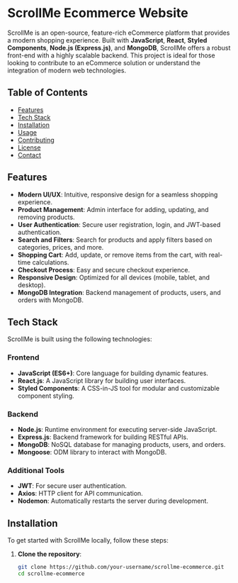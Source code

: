 # ScrollMe Ecommerce Website

ScrollMe is an open-source, feature-rich eCommerce platform that provides a modern shopping experience. Built with **JavaScript**, **React**, **Styled Components**, **Node.js (Express.js)**, and **MongoDB**, ScrollMe offers a robust front-end with a highly scalable backend. This project is ideal for those looking to contribute to an eCommerce solution or understand the integration of modern web technologies.

## Table of Contents

- [Features](#features)
- [Tech Stack](#tech-stack)
- [Installation](#installation)
- [Usage](#usage)
- [Contributing](#contributing)
- [License](#license)
- [Contact](#contact)

## Features

- **Modern UI/UX**: Intuitive, responsive design for a seamless shopping experience.
- **Product Management**: Admin interface for adding, updating, and removing products.
- **User Authentication**: Secure user registration, login, and JWT-based authentication.
- **Search and Filters**: Search for products and apply filters based on categories, prices, and more.
- **Shopping Cart**: Add, update, or remove items from the cart, with real-time calculations.
- **Checkout Process**: Easy and secure checkout experience.
- **Responsive Design**: Optimized for all devices (mobile, tablet, and desktop).
- **MongoDB Integration**: Backend management of products, users, and orders with MongoDB.

## Tech Stack

ScrollMe is built using the following technologies:

### Frontend
- **JavaScript (ES6+)**: Core language for building dynamic features.
- **React.js**: A JavaScript library for building user interfaces.
- **Styled Components**: A CSS-in-JS tool for modular and customizable component styling.

### Backend
- **Node.js**: Runtime environment for executing server-side JavaScript.
- **Express.js**: Backend framework for building RESTful APIs.
- **MongoDB**: NoSQL database for managing products, users, and orders.
- **Mongoose**: ODM library to interact with MongoDB.

### Additional Tools
- **JWT**: For secure user authentication.
- **Axios**: HTTP client for API communication.
- **Nodemon**: Automatically restarts the server during development.
  
## Installation

To get started with ScrollMe locally, follow these steps:

1. **Clone the repository**:
   ```bash
   git clone https://github.com/your-username/scrollme-ecommerce.git
   cd scrollme-ecommerce
